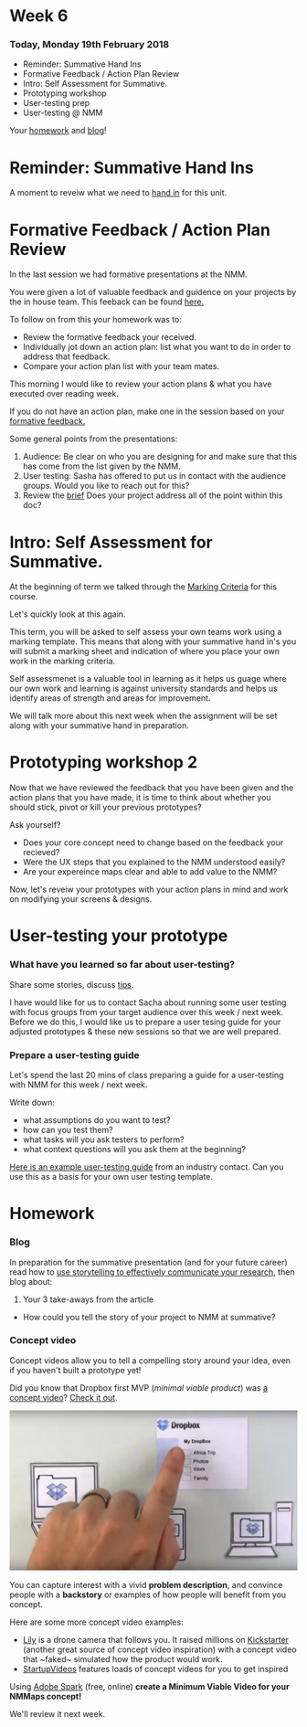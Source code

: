 # Week 6

### Today, Monday 19th February 2018

* Reminder: Summative Hand Ins
* Formative Feedback / Action Plan Review
* Intro: Self Assessment for Summative. 
* Prototyping workshop 
* User-testing prep
* User-testing @ NMM 

Your [homework](#homework) and [blog](#blog)!

# Reminder: Summative Hand Ins

A moment to reveiw what we need to [hand in](https://github.com/RavensbourneWebMedia/UX-design/tree/2018#summertive-assessment-monday-march-5th--national-maritime-museum) for this unit. 

# Formative Feedback / Action Plan Review

In the last session we had formative presentations at the NMM. 

You were given a lot of valuable feedback and guidence on your projects by the in house team. This feeback can be found [here.](https://docs.google.com/document/d/1P_HZKHCFokdJ-BiGzdCjj6rkq-A4c8EpyxdXWY3ggcQ/edit) 

To follow on from this your homework was to: 

* Review the formative feedback your received.
* Individually jot down an action plan: list what you want to do in order to address that feedback. 
* Compare your action plan list with your team mates.

This morning I would like to review your action plans & what you have executed over reading week. 

If you do not have an action plan, make one in the session based on your [formative feedback.](https://docs.google.com/document/d/1P_HZKHCFokdJ-BiGzdCjj6rkq-A4c8EpyxdXWY3ggcQ/edit) 

Some general points from the presentations: 

1. Audience: Be clear on who you are designing for and make sure that this has come from the list given by the NMM. 
2. User testing: Sasha has offered to put us in contact with the audience groups. Would you like to reach out for this? 
3. Review the [brief](https://github.com/RavensbourneWebMedia/UX-design/tree/2018/projects/nmm_hidden_histories) Does your project address all of the point within this doc? 

# Intro: Self Assessment for Summative. 

At the beginning of term we talked through the [Marking Criteria](https://drive.google.com/file/d/1ue54a2OzIkeuDY0wKjW--96jjuNYNXcp/view?usp=sharing) for this course. 

Let's quickly look at this again. 

This term, you will be asked to self assess your own teams work using a marking template. This means that along with your summative hand in's you will submit a marking sheet and indication of where you place your own work in the marking criteria. 

Self assessmenet is a valuable tool in learning as it helps us guage where our own work and learning is against university standards and helps us identify areas of strength and areas for improvement. 

We will talk more about this next week when the assignment will be set along with  your summative hand in preparation. 

# Prototyping workshop 2 

Now that we have reviewed the feedback that you have been given and the action plans that you have made, it is time to think about whether you should stick, pivot or kill your previous prototypes? 

Ask yourself? 

* Does your core concept need to change based on the feedback your recieved? 
* Were the UX steps that you explained to the NMM understood easily? 
* Are your expereince maps clear and able to add value to the NMM? 

Now, let's reveiw your prototypes with your action plans in mind and work on modifying your screens & designs. 

# User-testing your prototype

### What have you learned so far about user-testing? 

Share some stories, discuss [tips](https://docs.google.com/document/d/1O0f50mVLfud9Y3fYCpPdtmcZ3scuJvaBq6nHGVjJrgs/edit#heading=h.mkklaycrp9q9).

I have would like for us to contact Sacha about running some user testing with focus groups from your target audience over this week / next week. Before we do this, I would like us to prepare a user tesing guide for your adjusted prototypes & these new sessions so that we are well prepared. 

### Prepare a user-testing guide

Let's spend the last 20 mins of class preparing a guide for a user-testing with NMM for this week / next week.

Write down:

* what assumptions do you want to test?
* how can you test them?
* what tasks will you ask testers to perform?
* what context questions will you ask them at the beginning?

[Here is an example user-testing guide](https://docs.google.com/document/d/1BFktaf9BfkCLFq1ONkfNRJ4tIUZNB6BvOTxzZkVeAso/edit?usp=sharing) from an industry contact. Can you use this as a basis for your own user testing template. 


# Homework

### Blog

In preparation for the summative presentation (and for your future career) read how to [use storytelling to effectively communicate your research](https://blog.intercom.com/get-the-most-out-of-your-research-storytelling/), then blog about:

1. Your 3 take-aways from the article 
* How could you tell the story of your project to NMM at summative? 

### Concept video

Concept videos allow you to tell a compelling story around your idea, even if you haven't built a prototype yet!

Did you know that Dropbox first MVP (*minimal viable product*) was [a concept video](https://techcrunch.com/2011/10/19/dropbox-minimal-viable-product/)? [Check it out](https://www.youtube.com/watch?v=w4eTR7tci6A).

[![](assets/dropbox.png)](https://www.youtube.com/watch?v=w4eTR7tci6A)

You can capture interest with a vivid **problem description**, and convince people with a **backstory** or examples of how people will benefit from you concept.

Here are some more concept video examples:

* [Lily](https://www.lily.camera/) is a drone camera that follows you. It raised millions on [Kickstarter](https://www.kickstarter.com/) (another great source of concept video inspiration) with a concept video that ~faked~ simulated how the product would work. 
* [StartupVideos](http://startup-videos.com/) features loads of concept videos for you to get inspired

Using [Adobe Spark](https://spark.adobe.com) (free, online) **create a Minimum Viable Video for your NMMaps concept!**

We'll review it next week.




